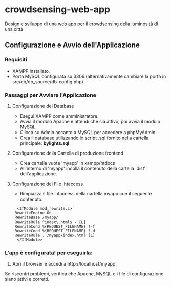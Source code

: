 # crowdsensing-web-app
Design e sviluppo di una web app per il crowdsensing della luminosità di una città



## Configurazione e Avvio dell'Applicazione

### Requisiti
- XAMPP installato.
- Porta MySQL configurata su 3306.(alternativamente cambiare la porta in src/db/db_source/db-config.php)

### Passaggi per Avviare l'Applicazione

1. Configurazione del Database
   - Esegui XAMPP come amministratore.
   - Avvia il modulo Apache e attendi che sia attivo, poi avvia il modulo MySQL.
   - Clicca su Admin accanto a MySQL per accedere a phpMyAdmin.
   - Crea il database utilizzando lo script .sql fornito nella cartella principale: **bylights.sql**.

2. Configurazione della Cartella di produzione frontend
   - Crea cartella vuota 'myapp' in xampp/htdocs	
   - All'interno di 'myapp' incolla il contenuto della cartella 'dist' dell'applicazione.

3. Configurazione del File .htaccess
   - Rimpiazza il file .htaccess nella cartella myapp con il seguente contenuto:
   ```
     <IfModule mod_rewrite.c>
	RewriteEngine On
	RewriteBase /myapp/
  	RewriteRule ^index\.html$ - [L]
	RewriteCond %{REQUEST_FILENAME} !-f
  	RewriteCond %{REQUEST_FILENAME} !-d
  	RewriteRule . /myapp/index.html [L]
     </IfModule>
   ```


### L'app è configurata! per eseguirla:
1. Apri il browser e accedi a http://localhost/myapp.


Se riscontri problemi, verifica che Apache, MySQL e i file di configurazione siano attivi e corretti.
